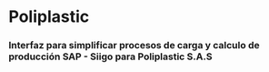 # Poliplastic
### Interfaz para simplificar procesos de carga y calculo de producción SAP - Siigo para Poliplastic S.A.S
